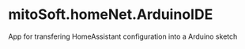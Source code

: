 # mitoSoft.homeNet.ArduinoIDE
App for transfering HomeAssistant configuration into a Arduino sketch
